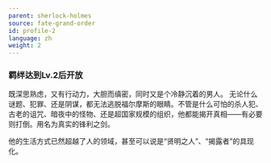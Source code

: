 ```yaml
---
parent: sherlock-holmes
source: fate-grand-order
id: profile-2
language: zh
weight: 2
---
```


### 羁绊达到Lv.2后开放

既深思熟虑，又有行动力，大胆而缜密，同时又是个冷静沉着的男人。
无论什么谜题、犯罪、还是阴谋，都无法逃脱福尔摩斯的眼睛。不管是什么可怕的杀人犯、古老的诅咒、暗夜中的怪物、还是超国家规模的组织，他都能揭开真相——有必要则打倒。用名为真实的锋利之剑。

他的生活方式已然超越了人的领域，甚至可以说是“贤明之人”、“揭露者”的具现化。
